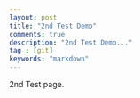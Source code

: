 ```yaml
---
layout: post
title: "2nd Test Demo"
comments: true
description: "2nd Test Demo..."
tag : [git]
keywords: "markdown"
---
```


2nd Test page.
